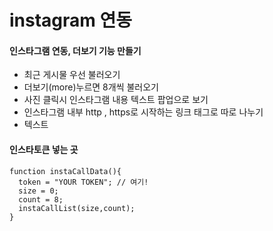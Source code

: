# instagram 연동 


#### 인스타그램 연동, 더보기 기능 만들기
- 최근 게시물 우선 불러오기
- 더보기(more)누르면 8개씩 불러오기
- 사진 클릭시 인스타그램 내용 텍스트 팝업으로 보기
- 인스타그램 내부 http , https로 시작하는 링크 태그로 따로 나누기
- 텍스트 

#### 인스타토큰 넣는 곳
```
function instaCallData(){  
  token = "YOUR TOKEN"; // 여기!  
  size = 0;  
  count = 8;  
  instaCallList(size,count);  
}

```
